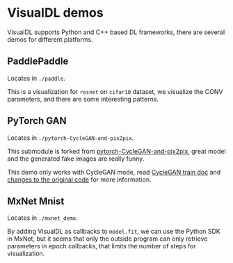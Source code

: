 # VisualDL demos

VisualDL supports Python and C++ based DL frameworks, 
there are several demos for different platforms.

## PaddlePaddle
Locates in `./paddle`.

This is a visualization for `resnet` on `cifar10` dataset, we visualize the CONV parameters, 
and there are some interesting patterns.

## PyTorch GAN
Locates in `./pytorch-CycleGAN-and-pix2pix`.

This submodule is forked from [pytorch-CycleGAN-and-pix2pix](
https://github.com/junyanz/pytorch-CycleGAN-and-pix2pix), 
great model and the generated fake images are really funny.

This demo only works with CycleGAN mode, read [CycleGAN train doc](https://github.com/Superjomn/pytorch-CycleGAN-and-pix2pix#cyclegan-traintest) and [changes to the original code](https://github.com/junyanz/pytorch-CycleGAN-and-pix2pix/compare/master...Superjomn:master) for more information.

## MxNet Mnist
Locates in `./mxnet_demo`.

By adding VisualDL as callbacks to `model.fit`, 
we can use the Python SDK in MxNet, 
but it seems that only the outside program can only retrieve parameters in epoch callbacks,
that limits the number of steps for visualization.
